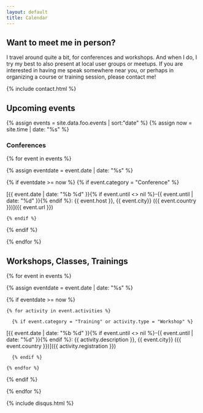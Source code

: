 ```yaml
---
layout: default
title: Calendar
---
```


## Want to meet me in person?

I travel around quite a bit, for conferences and workshops. 
And when I do, I try my best to also present at local user groups or meetups. 
If you are interested in having me speak somewhere near you, 
or perhaps in organizing a course or training session, please contact me!

{% include contact.html %}

## Upcoming events

{% assign events = site.data.foo.events | sort:"date" %}
{% assign now = site.time | date: "%s" %}

<!---
Conferences
-->

### Conferences

{% for event in events %}

  {% assign eventdate = event.date | date: "%s" %}

  {% if eventdate >= now %}
    {% if event.category = "Conference" %}  

[{{ event.date | date: "%b %d" }}{% if event.until <> nil %}-{{ event.until | date: "%d" }}{% endif %}: {{ event.host }}, {{ event.city}} ({{ event.country }})]({{ event.url }})

    {% endif %}
  {% endif %}

{% endfor %}

<!---
Training/Workshop
-->

## Workshops, Classes, Trainings

{% for event in events %}

  {% assign eventdate = event.date | date: "%s" %}

  {% if eventdate >= now %}

    {% for activity in event.activities %}

      {% if event.category = "Training" or activity.type = "Workshop" %}  

[{{ event.date | date: "%b %d" }}{% if event.until <> nil %}-{{ event.until | date: "%d" }}{% endif %}: {{ activity.description }}, {{ event.city}} ({{ event.country }})]({{ activity.registration }})

      {% endif %}

    {% endfor %}

  {% endif %}

{% endfor %}

<!---
Meetups, User Groups
-->

{% include disqus.html %}
